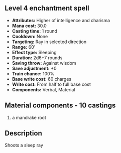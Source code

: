 ## Level 4 enchantment spell
- **Attributes:** Higher of intelligence and charisma
- **Mana cost:** 30.0
- **Casting time:** 1 round
- **Cooldown:** None
- **Targeting:** Ray in selected direction
- **Range:** 60'
- **Effect type:** Sleeping
- **Duration:** 2d6+7 rounds
- **Saving throw:** Against wisdom
- **Save adjustment:** +0
- **Train chance:** 100%
- **Base write cost:** 60 charges
- **Write cost:** From half to full base cost
- **Components:** Verbal, Material
## Material components - 10 castings
1. a mandrake root
## Description
Shoots a sleep ray
